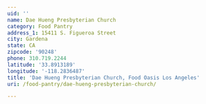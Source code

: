 ```yaml
---
uid: ''
name: Dae Hueng Presbyterian Church
category: Food Pantry
address_1: 15411 S. Figueroa Street
city: Gardena
state: CA
zipcode: '90248'
phone: 310.719.2244
latitude: '33.8913189'
longitude: '-118.2836487'
title: 'Dae Hueng Presbyterian Church, Food Oasis Los Angeles'
uri: /food-pantry/dae-hueng-presbyterian-church/

---
```

